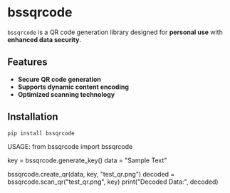 # bssqrcode

`bssqrcode` is a QR code generation library designed for **personal use** with **enhanced data security**.

## Features

- **Secure QR code generation**
- **Supports dynamic content encoding**
- **Optimized scanning technology**

## Installation

```bash
pip install bssqrcode
```

USAGE:
from bssqrcode import bssqrcode

key = bssqrcode.generate_key()
data = "Sample Text"

bssqrcode.create_qr(data, key, "test_qr.png")
decoded = bssqrcode.scan_qr("test_qr.png", key)
print("Decoded Data:", decoded)
